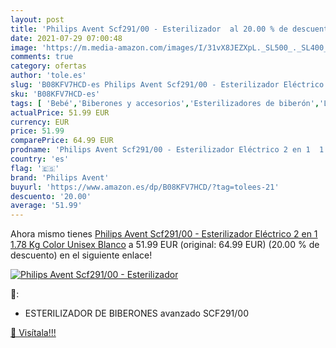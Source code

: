 ```yaml
---
layout: post
title: 'Philips Avent Scf291/00 - Esterilizador  al 20.00 % de descuento'
date: 2021-07-29 07:00:48
image: 'https://m.media-amazon.com/images/I/31vX8JEZXpL._SL500_._SL400_.jpg'
comments: true
category: ofertas
author: 'tole.es'
slug: 'B08KFV7HCD-es Philips Avent Scf291/00 - Esterilizador Eléctrico 2 en 1...'
sku: 'B08KFV7HCD-es'
tags: [ 'Bebé','Biberones y accesorios','Esterilizadores de biberón','Lactancia y alimentación','avent','philips avent', ]
actualPrice: 51.99 EUR
currency: EUR
price: 51.99
comparePrice: 64.99 EUR
prodname: 'Philips Avent Scf291/00 - Esterilizador Eléctrico 2 en 1  1.78 Kg  Color  Unisex  Blanco'
country: 'es'
flag: '🇪🇸'
brand: 'Philips Avent'
buyurl: 'https://www.amazon.es/dp/B08KFV7HCD/?tag=tolees-21'
descuento: '20.00'
average: '51.99'
---
```


Ahora mismo tienes [Philips Avent Scf291/00 - Esterilizador Eléctrico 2 en 1  1.78 Kg  Color  Unisex  Blanco](https://www.amazon.es/dp/B08KFV7HCD/?tag=tolees-21) a 51.99 EUR (original: 64.99 EUR) (20.00 %  de descuento) en el siguiente enlace!

[![Philips Avent Scf291/00 - Esterilizador ](https://m.media-amazon.com/images/I/31vX8JEZXpL._SL500_._SL400_.jpg)](https://www.amazon.es/dp/B08KFV7HCD/?tag=tolees-21)

🔎:

- ESTERILIZADOR DE BIBERONES avanzado SCF291/00

[🛒 Visítala!!!](https://www.amazon.es/dp/B08KFV7HCD/?tag=tolees-21)
